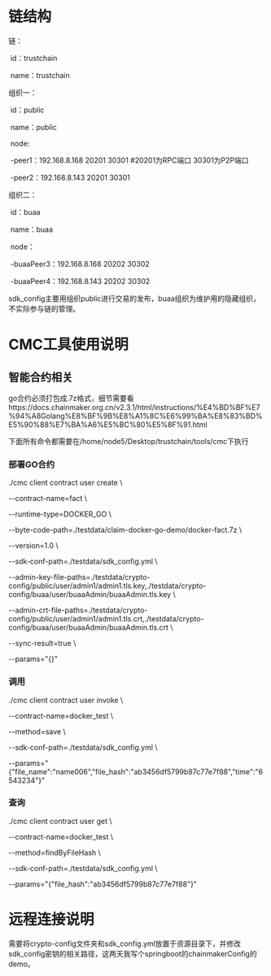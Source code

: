 # 链结构

链：

​	id：trustchain

​	name：trustchain

组织一：

​	id：public

​	name：public

​	node: 

​		-peer1：192.168.8.168 20201 30301 #20201为RPC端口 30301为P2P端口

​		-peer2：192.168.8.143 20201 30301

组织二：

​	id：buaa

​	name：buaa

​	node：

​		-buaaPeer3：192.168.8.168 20202 30302

​		-buaaPeer4：192.168.8.143 20202 30302

sdk_config主要用组织public进行交易的发布，buaa组织为维护用的隐藏组织，不实际参与链的管理。

# CMC工具使用说明

## 智能合约相关

go合约必须打包成.7z格式，细节需要看https://docs.chainmaker.org.cn/v2.3.1/html/instructions/%E4%BD%BF%E7%94%A8Golang%E8%BF%9B%E8%A1%8C%E6%99%BA%E8%83%BD%E5%90%88%E7%BA%A6%E5%BC%80%E5%8F%91.html

下面所有命令都需要在/home/node5/Desktop/trustchain/tools/cmc下执行

### 部署GO合约

./cmc client contract user create \\

--contract-name=fact \\ 

--runtime-type=DOCKER_GO \\

--byte-code-path=./testdata/claim-docker-go-demo/docker-fact.7z \\

--version=1.0 \\

--sdk-conf-path=./testdata/sdk_config.yml \\

--admin-key-file-paths=./testdata/crypto-config/public/user/admin1/admin1.tls.key,./testdata/crypto-config/buaa/user/buaaAdmin/buaaAdmin.tls.key \\

--admin-crt-file-paths=./testdata/crypto-config/public/user/admin1/admin1.tls.crt,./testdata/crypto-config/buaa/user/buaaAdmin/buaaAdmin.tls.crt \\

--sync-result=true \\

--params="{}"

### 调用

./cmc client contract user invoke \\

--contract-name=docker_test \\

 --method=save \\

--sdk-conf-path=./testdata/sdk_config.yml \\

--params="{\"file_name\":\"name006\",\"file_hash\":\"ab3456df5799b87c77e7f88\",\"time\":\"6543234\"}"

### 查询

./cmc client contract user get \\

--contract-name=docker_test \\

--method=findByFileHash \\

--sdk-conf-path=./testdata/sdk_config.yml \

--params="{\"file_hash\":\"ab3456df5799b87c77e7f88\"}"

# 远程连接说明

需要将crypto-config文件夹和sdk_config.yml放置于资源目录下，并修改sdk_config密钥的相关路径，这两天我写个springboot的chainmakerConfig的demo。